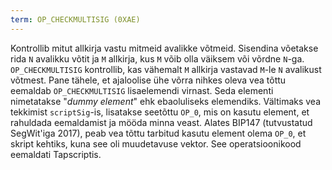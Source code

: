 ```yaml
---
term: OP_CHECKMULTISIG (0XAE)
---
```


Kontrollib mitut allkirja vastu mitmeid avalikke võtmeid. Sisendina võetakse rida `N` avalikku võtit ja `M` allkirja, kus `M` võib olla väiksem või võrdne `N`-ga. `OP_CHECKMULTISIG` kontrollib, kas vähemalt `M` allkirja vastavad `M`-le `N` avalikust võtmest. Pane tähele, et ajaloolise ühe võrra nihkes oleva vea tõttu eemaldab `OP_CHECKMULTISIG` lisaelemendi virnast. Seda elementi nimetatakse "*dummy element*" ehk ebaoluliseks elemendiks. Vältimaks vea tekkimist `scriptSig`-is, lisatakse seetõttu `OP_0`, mis on kasutu element, et rahuldada eemaldamist ja mööda minna veast. Alates BIP147 (tutvustatud SegWit'iga 2017), peab vea tõttu tarbitud kasutu element olema `OP_0`, et skript kehtiks, kuna see oli muudetavuse vektor. See operatsioonikood eemaldati Tapscriptis.
